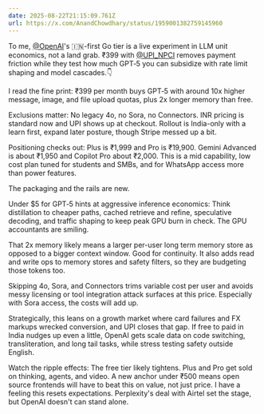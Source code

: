 ```yaml
---
date: 2025-08-22T21:15:09.761Z
url: https://x.com/AnandChowdhary/status/1959001382759145960
---
```


To me, [@OpenAI](https://x.com/OpenAI)'s 🇮🇳-first Go tier is a live experiment in LLM unit economics, not a land grab. ₹399 with [@UPI\_NPCI](https://x.com/UPI%5FNPCI) removes payment friction while they test how much GPT‑5 you can subsidize with rate limit shaping and model cascades.👇  
  
I read the fine print: ₹399 per month buys GPT‑5 with around 10x higher message, image, and file upload quotas, plus 2x longer memory than free.  
  
Exclusions matter: No legacy 4o, no Sora, no Connectors. INR pricing is standard now and UPI shows up at checkout. Rollout is India-only with a learn first, expand later posture, though Stripe messed up a bit.  
  
Positioning checks out: Plus is ₹1,999 and Pro is ₹19,900\. Gemini Advanced is about ₹1,950 and Copilot Pro about ₹2,000\. This is a mid capability, low cost plan tuned for students and SMBs, and for WhatsApp access more than power features.  
  
The packaging and the rails are new.  
  
Under $5 for GPT‑5 hints at aggressive inference economics: Think distillation to cheaper paths, cached retrieve and refine, speculative decoding, and traffic shaping to keep peak GPU burn in check. The GPU accountants are smiling.  
  
That 2x memory likely means a larger per-user long term memory store as opposed to a bigger context window. Good for continuity. It also adds read and write ops to memory stores and safety filters, so they are budgeting those tokens too.  
  
Skipping 4o, Sora, and Connectors trims variable cost per user and avoids messy licensing or tool integration attack surfaces at this price. Especially with Sora access, the costs will add up.  
  
Strategically, this leans on a growth market where card failures and FX markups wrecked conversion, and UPI closes that gap. If free to paid in India nudges up even a little, OpenAI gets scale data on code switching, transliteration, and long tail tasks, while stress testing safety outside English.  
  
Watch the ripple effects: The free tier likely tightens. Plus and Pro get sold on thinking, agents, and video. A new anchor under ₹500 means open source frontends will have to beat this on value, not just price. I have a feeling this resets expectations. Perplexity's deal with Airtel set the stage, but OpenAI doesn't can stand alone.